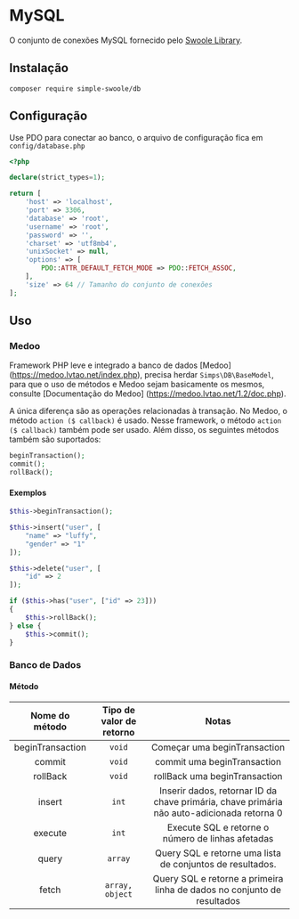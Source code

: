 # MySQL

O conjunto de conexões MySQL fornecido pelo [Swoole Library](https://github.com/swoole/library).

## Instalação

```
composer require simple-swoole/db
```

## Configuração

Use PDO para conectar ao banco, o arquivo de configuração fica em `config/database.php`

```php
<?php

declare(strict_types=1);

return [
    'host' => 'localhost',
    'port' => 3306,
    'database' => 'root',
    'username' => 'root',
    'password' => '',
    'charset' => 'utf8mb4',
    'unixSocket' => null,
    'options' => [
        PDO::ATTR_DEFAULT_FETCH_MODE => PDO::FETCH_ASSOC,
    ],
    'size' => 64 // Tamanho do conjunto de conexões
];
```

## Uso

### Medoo

Framework PHP leve e integrado a banco de dados [Medoo] (https://medoo.lvtao.net/index.php), precisa herdar `Simps\DB\BaseModel`, 
para que o uso de métodos e Medoo sejam basicamente os mesmos, consulte [Documentação do Medoo] (https://medoo.lvtao.net/1.2/doc.php).

A única diferença são as operações relacionadas à transação. No Medoo, o método `action ($ callback)` é usado. Nesse
framework, o método `action ($ callback)` também pode ser usado. Além disso, os seguintes métodos também são suportados:

```php
beginTransaction();
commit();
rollBack();
```

#### Exemplos

```php
$this->beginTransaction();

$this->insert("user", [
    "name" => "luffy",
    "gender" => "1"
]);

$this->delete("user", [
    "id" => 2
]);

if ($this->has("user", ["id" => 23]))
{
    $this->rollBack();
} else {
    $this->commit();
}
```

### Banco de Dados

#### Método

|  Nome do método  | Tipo de valor de retorno |                                  Notas                                   |
| :--------------: | :----------------------: | :----------------------------------------------------------------------: |
| beginTransaction |         `void`           |                         Começar uma beginTransaction                     |
|      commit      |         `void`           |                        commit uma beginTransaction                       |
|     rollBack     |         `void`           |                       rollBack uma beginTransaction                      |
|      insert      |          `int`           | Inserir dados, retornar ID da chave primária, chave primária não auto-adicionada retorna 0|
|     execute      |          `int`           |            Execute SQL e retorne o número de linhas afetadas        |
|      query       |         `array`          |               Query SQL e retorne uma lista de conjuntos de resultados.                |
|      fetch       |     `array, object`      |       Query SQL e retorne a primeira linha de dados no conjunto de resultados      |
